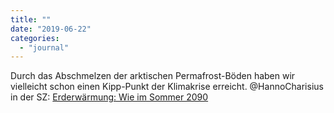 ```yaml
---
title: ""
date: "2019-06-22"
categories: 
  - "journal"
---
```


Durch das Abschmelzen der arktischen Permafrost-Böden haben wir vielleicht schon einen Kipp-Punkt der Klimakrise erreicht. @HannoCharisius in der SZ: [Erderwärmung: Wie im Sommer 2090](https://www.sueddeutsche.de/wissen/kanada-permafrost-klimawandel-co2-1.4489525)
